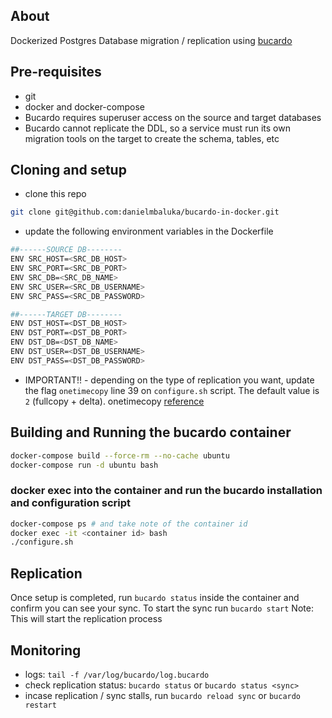 ## About
Dockerized Postgres Database migration / replication using [bucardo](https://bucardo.org/)

## Pre-requisites
- git
- docker and docker-compose
- Bucardo requires superuser access on the source and target databases
- Bucardo cannot replicate the DDL, so a service must run its own migration tools on the target to create the schema, tables, etc

## Cloning and setup
- clone this repo
```bash
git clone git@github.com:danielmbaluka/bucardo-in-docker.git
```
- update the following environment variables in the Dockerfile
```bash
##------SOURCE DB--------
ENV SRC_HOST=<SRC_DB_HOST>
ENV SRC_PORT=<SRC_DB_PORT>
ENV SRC_DB=<SRC_DB_NAME>
ENV SRC_USER=<SRC_DB_USERNAME>
ENV SRC_PASS=<SRC_DB_PASSWORD>

##------TARGET DB--------
ENV DST_HOST=<DST_DB_HOST>
ENV DST_PORT=<DST_DB_PORT>
ENV DST_DB=<DST_DB_NAME>
ENV DST_USER=<DST_DB_USERNAME>
ENV DST_PASS=<DST_DB_PASSWORD>
```

- IMPORTANT!! - depending on the type of replication you want, update the flag `onetimecopy` line 39 on `configure.sh` script. The default value is `2` (fullcopy + delta). onetimecopy [reference](https://bucardo.org/onetimecopy/)


## Building and Running the bucardo container
```bash
docker-compose build --force-rm --no-cache ubuntu
docker-compose run -d ubuntu bash
```

### docker exec into the container and run the bucardo installation and configuration script
```bash
docker-compose ps # and take note of the container id
docker exec -it <container id> bash
./configure.sh
```

## Replication
Once setup is completed, run `bucardo status` inside the container and confirm you can see your sync. To start the sync run `bucardo start`
Note: This will start the replication process

## Monitoring
- logs: `tail -f /var/log/bucardo/log.bucardo`
- check replication status: `bucardo status` or `bucardo status <sync>`
- incase replication / sync stalls, run `bucardo reload sync` or `bucardo restart`
